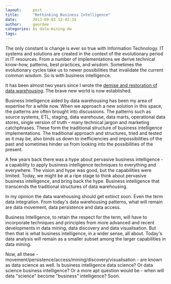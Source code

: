 ```yaml
---
layout:     post
title:      "Rethinking Business Intelligence"
date:       2013-09-03 13:42:34
author:     geordee
categories: bi data-mining dw
tags:       
---
```


The only constant is change is ever so true with Information Technology. IT systems and solutions are created in the context of the evolutionary period in IT resources. From a number of implementations we derive technical know-how, patterns, best practices, and wisdom. Sometimes the evolutionary cycles take us to newer possibilities that invalidate the current common wisdom. So is with business intelligence.

It has been almost two years since I wrote the [demise and restoration of data warehousing](/2011/10/long-live-data-warehousing/ "Data Warehousing is Dead, Long Live Data Warehousing"). The brave new world is now established.

Business Intelligence aided by data warehousing has been my area of expertise for a while now. When we approach a new solution in this space, the patterns are often brought into discussions. The patterns such as source systems, ETL, staging, data warehouse, data marts, operational data stores, single version of truth - many technical jargon and marketing catchphrases. These form the traditional structure of business intelligence implementations. The traditional approach and structures, tried and tested as it may be, also binds us down to inefficiencies and impossibilities of the past and sometimes hinder us from looking into the possibilities of the present.

A few years back there was a hype about pervasive business intelligence - a capability to apply business intelligence techniques to everything and everywhere. The vision and hype was good, but the capabilities were limited. Today, we might be at a ripe stage to think about pervasive business intelligence, and bring back the hype. Business intelligence that transcends the traditional structures of data warehousing.

In my opinion the data warehousing should get extinct soon. Even the term data integration. From today's data warehousing patterns, what will remain are data movement, data persistence and data access.

Business Intelligence, to retain the respect for the term, will have to incorporate techniques and principles from more advanced and recent developments in data mining, data discovery and data visualisation. But then that is what business intelligence, in a wider sense, all about. Today's data analysis will remain as a smaller subset among the larger capabilities in data mining.

Now, all these - movement/persistence/access/mining/discovery/visualisation - are known as data science as well. Is business intelligence data science? Or data science business intelligence? Or a more apt question would be - when will data "science" become "business" intelligence? Soon.
